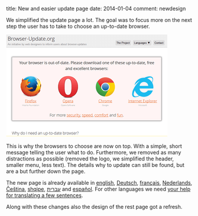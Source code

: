 title: New and easier update page
date: 2014-01-04
comment: newdesign

We simplified the update page a lot. The goal was to focus more on the next step the user has to take to choose 
an up-to-date browser.

<div class="commentimage">
    <img src="/static/img/browser update screenshot.png"/>
</div>

This is why the browsers to choose are now on top. With a simple, short message telling the user what to do.
Furthermore, we removed as many distractions as possible (removed the logo, we simplified the header, smaller menu, less text).
The details why to update can still be found, but are a but further down the page.


The new page is already available in 
<a href="/en/update-browser.html">english</a>, 
<a href="/de/update-browser.html">Deutsch</a>, 
<a href="/es/update-browser.html">français</a>, 
<a href="/nl/update-browser.html">Nederlands</a>, 
<a href="/cs/update-browser.html">Čeština</a>, 
<a href="/sq/update-browser.html">shqipe</a>, 
<a href="/he/update-browser.html">עברית</a> and
<a href="/es/update-browser.html">español</a>. 
For other languages we need <a href="http://code.google.com/p/browser-update/wiki/HowToTranslate">your help for translating a few sentences</a>.


Along with these changes also the design of the rest page got a refresh.